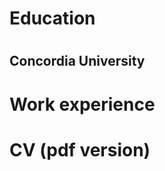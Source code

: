 <h1> 
  Education
<h1>
  <h2>
    Concordia University
  <h2>
<h1> 
  Work experience
<h1>
  
 <h1> 
  CV (pdf version)
<h1>
